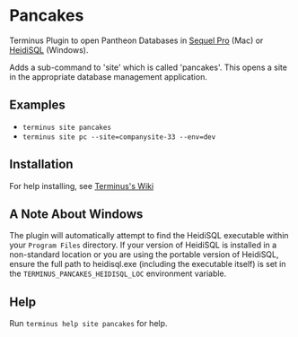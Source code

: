 # Pancakes

Terminus Plugin to open Pantheon Databases in [Sequel Pro](http://www.sequelpro.com/) (Mac) or [HeidiSQL](http://www.heidisql.com/) (Windows).

Adds a sub-command to 'site' which is called 'pancakes'. This opens a site in the appropriate database management application.

## Examples
* `terminus site pancakes`
* `terminus site pc --site=companysite-33 --env=dev`

## Installation
For help installing, see [Terminus's Wiki](https://github.com/pantheon-systems/terminus/wiki/Plugins)

## A Note About Windows
The plugin will automatically attempt to find the HeidiSQL executable within your `Program Files` directory.  If your version of HeidiSQL is installed in a non-standard location or you are using the portable version of HeidiSQL, ensure the full path to heidisql.exe (including the executable itself) is set in the `TERMINUS_PANCAKES_HEIDISQL_LOC` environment variable.

## Help
Run `terminus help site pancakes` for help.
